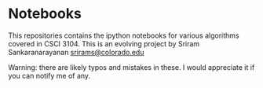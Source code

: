 # Notebooks

This repositories contains the ipython notebooks for various
algorithms covered in CSCI 3104. This is an evolving project by
Sriram Sankaranarayanan <srirams@colorado.edu>

Warning: there are likely typos and mistakes in these. I would
appreciate it if you can notify me of any.
